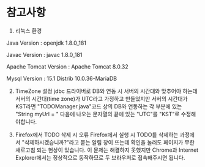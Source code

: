 # 참고사항
1. 리눅스 환경

Java Version : openjdk 1.8.0_181

Javac Version : javac 1.8.0_181

Apache Tomcat Version : Apache Tomcat 8.0.32

Mysql Version : 15.1 Distrib 10.0.36-MariaDB


2. TimeZone 설정
jdbc 드라이버로 DB와 연동 시 서버의 시간대와 맞추어야 하는데 서버의 시간대(time zone)가 UTC라고 가정하고 만들었지만 서버의 시간대가 KST라면 "TODOManager.java"코드 상의 DB와 연동하는 각 부분에 있는 "String myUrl = " 다음에 나오는 문자열의 끝에 있는 "UTC"를 "KST"로 수정해야합니다.


3. Firefox에서 TODO 삭제 시 오류
Firefox에서 실행 시 TODO를 삭제하는 과정에서 "삭제하시겠습니까?"라고 묻는 알림 창이 뜨는데 확인을 눌러도 페이지가 무한 새로고침 되는 현상이 있습니다. 이 문제는 해결하지 못했지만 Chrome과 Internet Explorer에서는 정상적으로 동작하므로 두 브라우저로 접속해주시면 됩니다.
